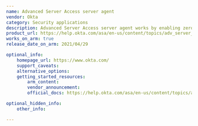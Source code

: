 ```yaml
---
name: Advanced Server Access server agent
vendor: Okta
category: Security applications
description: Advanced Server Access server agent works by enabling zero trust security principles for server access, offering streamlined, secure, and automated access to servers without relying on static credentials such as SSH keys or passwords.
product_url: https://help.okta.com/asa/en-us/content/topics/adv_server_access/docs/asa-overview.htm
works_on_arm: true
release_date_on_arm: 2021/04/29

optional_info:
    homepage_url: https://www.okta.com/
    support_caveats:
    alternative_options:
    getting_started_resources:
        arm_content: 
        vendor_announcement:
        official_docs: https://help.okta.com/asa/en-us/content/topics/adv_server_access/docs/start-here.htm

optional_hidden_info:
    other_info:

---
```

